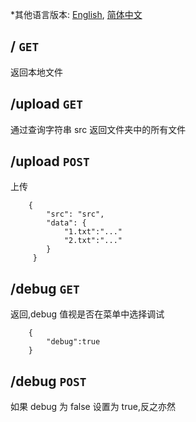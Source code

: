 \*其他语言版本: [English](backend.md), [简体中文](backend.zh-cn.md)

## / `GET`

返回本地文件

## /upload `GET`

通过查询字符串 src 返回文件夹中的所有文件

## /upload `POST`

上传

```
	{
	 	"src": "src",
	 	"data": {
	 		"1.txt":"..."
	 		"2.txt":"..."
	 	}
	 }

```

## /debug `GET`

返回,debug 值视是否在菜单中选择调试

```
    {
        "debug":true
    }
```

## /debug `POST`

如果 debug 为 false 设置为 true,反之亦然

